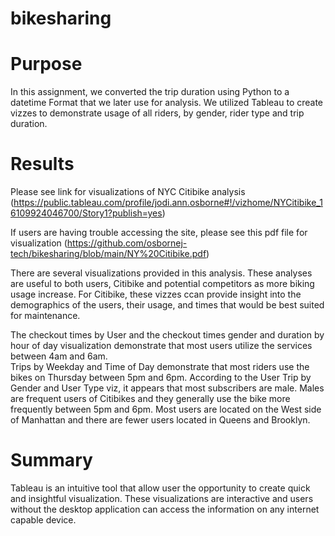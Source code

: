 # bikesharing
# Purpose
In this assignment, we converted the trip duration using Python to a datetime Format that we later use for analysis. We utilized Tableau to create vizzes to demonstrate usage of all riders, by gender, rider type and trip duration.

# Results 
Please see link for visualizations of NYC Citibike analysis
(https://public.tableau.com/profile/jodi.ann.osborne#!/vizhome/NYCitibike_16109924046700/Story1?publish=yes)

If users are having trouble accessing the site, please see this pdf file for visualization (https://github.com/osbornej-tech/bikesharing/blob/main/NY%20Citibike.pdf)

There are several visualizations provided in this analysis. These analyses are useful to both users, Citibike and potential competitors as more biking usage increase. For Citibike, these vizzes ccan provide insight into the demographics of the users, their usage, and times that would be best suited for maintenance.

The checkout times by User and the checkout times gender and duration by hour of day visualization demonstrate that most users utilize the services between 4am and 6am.  
Trips by Weekday and Time of Day demonstrate that most riders use the bikes on Thursday between 5pm and 6pm. 
According to the User Trip by Gender and User Type viz, it appears that most subscribers are male. 
Males are frequent users of Citibikes and they generally use the bike more frequently between 5pm and 6pm.
Most users are located on the West side of Manhattan and there are fewer users located in Queens and Brooklyn. 

# Summary 
Tableau is an intuitive tool that allow user the opportunity to create quick and insightful visualization. These visualizations are interactive and users without the desktop application can access the information on any internet capable device.

